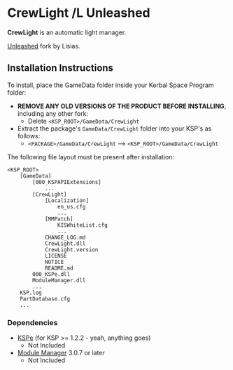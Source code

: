 # CrewLight /L Unleashed

**CrewLight** is an automatic light manager.

[Unleashed](https://ksp.lisias.net/add-ons-unleashed/) fork by Lisias.



## Installation Instructions

To install, place the GameData folder inside your Kerbal Space Program folder:

* **REMOVE ANY OLD VERSIONS OF THE PRODUCT BEFORE INSTALLING**, including any other fork:
	+ Delete `<KSP_ROOT>/GameData/CrewLight`
* Extract the package's `GameData/CrewLight` folder into your KSP's as follows:
	+ `<PACKAGE>/GameData/CrewLight` --> `<KSP_ROOT>/GameData/CrewLight`

The following file layout must be present after installation:

```
<KSP_ROOT>
	[GameData]
		[000_KSPAPIExtensions]
			...
		[CrewLight]
			[Localization]
				en_us.cfg
				...
			[MMPatch]
				KISWhiteList.cfg
				...
			CHANGE_LOG.md
			CrewLight.dll
			CrewLight.version
			LICENSE
			NOTICE
			README.md
		000_KSPe.dll
		ModuleManager.dll
		...
	KSP.log
	PartDatabase.cfg
	...
```

### Dependencies

* [KSPe](https://github.com/net-lisias-ksp/KSPAPIExtensions/releases/) (for KSP >= 1.2.2 - yeah, anything goes)
	+ Not Included
* [Module Manager](https://forum.kerbalspaceprogram.com/index.php?/topic/50533-*) 3.0.7 or later
	+ Not Included
